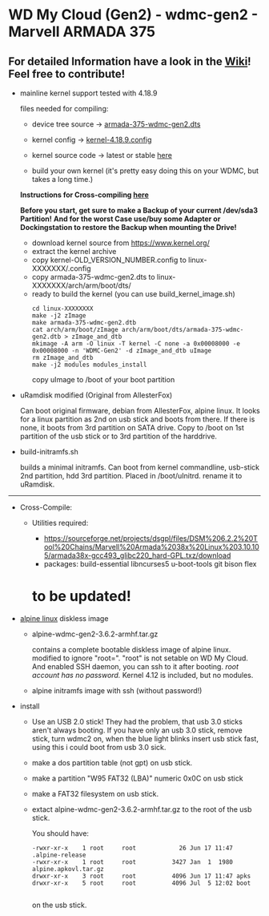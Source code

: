 WD My Cloud (Gen2) - wdmc-gen2 - Marvell ARMADA 375
===================================================

## For detailed Information have a look in the [Wiki](https://github.com/Zeik0s/wdmc-gen2/wiki)! Feel free to contribute!

* mainline kernel support
	tested with 4.18.9
	
	files needed for compiling:
	- device tree source -> [armada-375-wdmc-gen2.dts](https://github.com/Zeik0s/wdmc-gen2/blob/master/armada-375-wdmc-gen2.dts)
	- kernel config -> [kernel-4.18.9.config](https://github.com/Zeik0s/wdmc-gen2/blob/master/4.18.9/kernel.config)
	- kernel source code -> latest or stable [here](https://www.kernel.org)
	

	- build your own kernel (it's pretty easy doing this on your WDMC, but takes a long time.)
	
	**Instructions for Cross-compiling [here](#Cross-Compile)**
	
	
	
	**Before you start, get sure to make a Backup of your current /dev/sda3 Partition!**
	**And for the worst Case use/buy some Adapter or Dockingstation to restore the Backup when mounting the Drive!**

	- download kernel source from https://www.kernel.org/
	- extract the kernel archive
	- copy kernel-OLD_VERSION_NUMBER.config to linux-XXXXXXX/.config 
	- copy armada-375-wdmc-gen2.dts to linux-XXXXXXX/arch/arm/boot/dts/
	- ready to build the kernel (you can use build_kernel_image.sh)
		```
		cd linux-XXXXXXXX
		make -j2 zImage
		make armada-375-wdmc-gen2.dtb
		cat arch/arm/boot/zImage arch/arm/boot/dts/armada-375-wdmc-gen2.dtb > zImage_and_dtb
		mkimage -A arm -O linux -T kernel -C none -a 0x00008000 -e 0x00008000 -n 'WDMC-Gen2' -d zImage_and_dtb uImage
		rm zImage_and_dtb
		make -j2 modules modules_install

		```
		copy uImage to /boot of your boot partition

* uRamdisk modified (Original from AllesterFox)

	Can boot original firmware, debian from AllesterFox, alpine linux. It looks for a linux partition as 2nd on usb stick and boots from there.  If there is none, it boots from 3rd partition on SATA drive.  Copy to /boot on 1st partition of the usb stick or to 3rd partition of the harddrive.

* build-initramfs.sh

	builds a minimal initramfs.  Can boot from kernel commandline,
	usb-stick 2nd partition, hdd 3rd partition. Placed in /boot/uInitrd. rename it to uRamdisk.
		
---
* Cross-Compile<a name="Cross-Compile"></a>:

	- Utilities required: 
		- https://sourceforge.net/projects/dsgpl/files/DSM%206.2.2%20Tool%20Chains/Marvell%20Armada%2038x%20Linux%203.10.105/armada38x-gcc493_glibc220_hard-GPL.txz/download
		- packages: build-essential libncurses5 u-boot-tools git bison flex
		
		# to be updated!

* [alpine linux](https://alpinelinux.org/) diskless image

	- alpine-wdmc-gen2-3.6.2-armhf.tar.gz

		contains a complete bootable diskless image of alpine linux.
		modified to ignore "root=". "root" is not setable on
		WD My Cloud. And enabled SSH daemon, you can ssh to it after
		booting. *root account has no password.*
		Kernel 4.12 is included, but no modules.

	- alpine initramfs image with ssh (without password!)

* install
	- Use an USB 2.0 stick!
		They had the problem, that usb 3.0 sticks aren't always booting.
		If you have only an usb 3.0 stick, remove stick, turn wdmc2 on,
		when the blue light blinks insert usb stick fast, using this i
		could boot from usb 3.0 sick.

	- make a dos partition table (not gpt) on usb stick.
	- make a partition "W95 FAT32 (LBA)" numeric 0x0C on usb stick
	- make a FAT32 filesystem on usb stick.
	- extact alpine-wdmc-gen2-3.6.2-armhf.tar.gz to the root of the
	  usb stick.

	  You should have:
	  ```
	  -rwxr-xr-x    1 root     root            26 Jun 17 11:47 .alpine-release
	  -rwxr-xr-x    1 root     root          3427 Jan  1  1980 alpine.apkovl.tar.gz
	  drwxr-xr-x    3 root     root          4096 Jun 17 11:47 apks
	  drwxr-xr-x    5 root     root          4096 Jul  5 12:02 boot
          
	  ```
	  on the usb stick.
